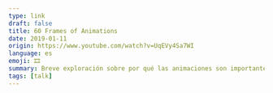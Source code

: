 ```yaml
---
type: link
draft: false
title: 60 Frames of Animations
date: 2019-01-11
origin: https://www.youtube.com/watch?v=UqEVy4Sa7WI
language: es
emoji: 🎞️
summary: Breve exploración sobre por qué las animaciones son importantes en una aplicación y programación en vivo sombre cómo optimizar una animación con CSS y JavaScript.
tags: [talk]
---
```


